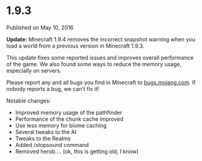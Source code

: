 # 1.9.3
Published on May 10, 2016

**Update:** Minecraft 1.9.4 removes the incorrect snapshot warning when you
load a world from a previous version in Minecraft 1.9.3.

This update fixes some reported issues and improves overall performance of the
game. We also found some ways to reduce the memory usage, especially on
servers.

Please report any and all bugs you find in Minecraft to
[bugs.mojang.com](https://bugs.mojang.com). If nobody reports a bug, we can’t
fix it!

Notable changes:

  * Improved memory usage of the pathfinder
  * Performance of the chunk cache improved
  * Use less memory for biome caching
  * Several tweaks to the AI
  * Tweaks to the Realms
  * Added /stopsound command
  * Removed herob…. (ok, this is getting old, I know)


